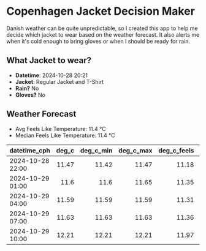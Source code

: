 
# Copenhagen Jacket Decision Maker

Danish weather can be quite unpredictable, so I created this app to help me decide which jacket to wear based on the weather forecast. 
It also alerts me when it's cold enough to bring gloves or when I should be ready for rain.

## What Jacket to wear?

- **Datetime**: 2024-10-28 20:21
- **Jacket**: Regular Jacket and T-Shirt
- **Rain?** No
- **Gloves?** No

## Weather Forecast
- Avg Feels Like Temperature: 11.4 °C
- Median Feels Like Temperature: 11.4 °C

| datetime_cph     |   deg_c |   deg_c_min |   deg_c_max |   deg_c_feels | weather   | wind   | rain   |
|:-----------------|--------:|------------:|------------:|--------------:|:----------|:-------|:-------|
| 2024-10-28 22:00 |   11.47 |       11.42 |       11.47 |         11.18 | Clouds    | Low    | None   |
| 2024-10-29 01:00 |   11.6  |       11.6  |       11.65 |         11.35 | Clouds    | Low    | None   |
| 2024-10-29 04:00 |   11.59 |       11.59 |       11.59 |         11.31 | Clouds    | Low    | None   |
| 2024-10-29 07:00 |   11.63 |       11.63 |       11.63 |         11.36 | Clouds    | Low    | None   |
| 2024-10-29 10:00 |   12.21 |       12.21 |       12.21 |         11.97 | Clouds    | Low    | None   |
        